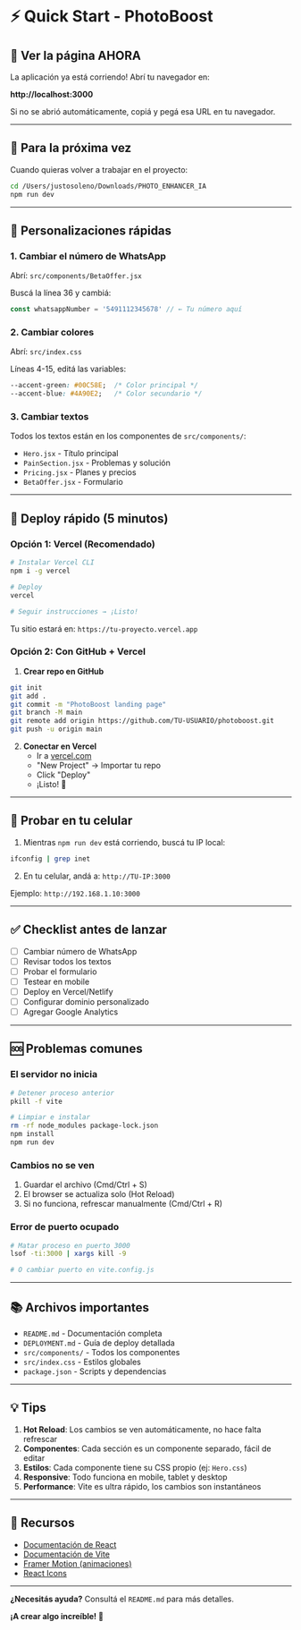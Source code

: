 # ⚡ Quick Start - PhotoBoost

## 🎯 Ver la página AHORA

La aplicación ya está corriendo! Abrí tu navegador en:

**http://localhost:3000**

Si no se abrió automáticamente, copiá y pegá esa URL en tu navegador.

---

## 🔧 Para la próxima vez

Cuando quieras volver a trabajar en el proyecto:

```bash
cd /Users/justosoleno/Downloads/PHOTO_ENHANCER_IA
npm run dev
```

---

## 📝 Personalizaciones rápidas

### 1. Cambiar el número de WhatsApp

Abrí: `src/components/BetaOffer.jsx`

Buscá la línea 36 y cambiá:
```javascript
const whatsappNumber = '5491112345678' // ← Tu número aquí
```

### 2. Cambiar colores

Abrí: `src/index.css`

Líneas 4-15, editá las variables:
```css
--accent-green: #00C58E;  /* Color principal */
--accent-blue: #4A90E2;   /* Color secundario */
```

### 3. Cambiar textos

Todos los textos están en los componentes de `src/components/`:
- `Hero.jsx` - Título principal
- `PainSection.jsx` - Problemas y solución
- `Pricing.jsx` - Planes y precios
- `BetaOffer.jsx` - Formulario

---

## 🚀 Deploy rápido (5 minutos)

### Opción 1: Vercel (Recomendado)

```bash
# Instalar Vercel CLI
npm i -g vercel

# Deploy
vercel

# Seguir instrucciones → ¡Listo!
```

Tu sitio estará en: `https://tu-proyecto.vercel.app`

### Opción 2: Con GitHub + Vercel

1. **Crear repo en GitHub**
```bash
git init
git add .
git commit -m "PhotoBoost landing page"
git branch -M main
git remote add origin https://github.com/TU-USUARIO/photoboost.git
git push -u origin main
```

2. **Conectar en Vercel**
   - Ir a [vercel.com](https://vercel.com)
   - "New Project" → Importar tu repo
   - Click "Deploy"
   - ¡Listo! 🎉

---

## 📱 Probar en tu celular

1. Mientras `npm run dev` está corriendo, buscá tu IP local:

```bash
ifconfig | grep inet
```

2. En tu celular, andá a: `http://TU-IP:3000`

Ejemplo: `http://192.168.1.10:3000`

---

## ✅ Checklist antes de lanzar

- [ ] Cambiar número de WhatsApp
- [ ] Revisar todos los textos
- [ ] Probar el formulario
- [ ] Testear en mobile
- [ ] Deploy en Vercel/Netlify
- [ ] Configurar dominio personalizado
- [ ] Agregar Google Analytics

---

## 🆘 Problemas comunes

### El servidor no inicia
```bash
# Detener proceso anterior
pkill -f vite

# Limpiar e instalar
rm -rf node_modules package-lock.json
npm install
npm run dev
```

### Cambios no se ven
1. Guardar el archivo (Cmd/Ctrl + S)
2. El browser se actualiza solo (Hot Reload)
3. Si no funciona, refrescar manualmente (Cmd/Ctrl + R)

### Error de puerto ocupado
```bash
# Matar proceso en puerto 3000
lsof -ti:3000 | xargs kill -9

# O cambiar puerto en vite.config.js
```

---

## 📚 Archivos importantes

- `README.md` - Documentación completa
- `DEPLOYMENT.md` - Guía de deploy detallada
- `src/components/` - Todos los componentes
- `src/index.css` - Estilos globales
- `package.json` - Scripts y dependencias

---

## 💡 Tips

1. **Hot Reload**: Los cambios se ven automáticamente, no hace falta refrescar
2. **Componentes**: Cada sección es un componente separado, fácil de editar
3. **Estilos**: Cada componente tiene su CSS propio (ej: `Hero.css`)
4. **Responsive**: Todo funciona en mobile, tablet y desktop
5. **Performance**: Vite es ultra rápido, los cambios son instantáneos

---

## 🎨 Recursos

- [Documentación de React](https://react.dev)
- [Documentación de Vite](https://vitejs.dev)
- [Framer Motion (animaciones)](https://www.framer.com/motion/)
- [React Icons](https://react-icons.github.io/react-icons/)

---

**¿Necesitás ayuda?** Consultá el `README.md` para más detalles.

**¡A crear algo increíble! 🚀**

